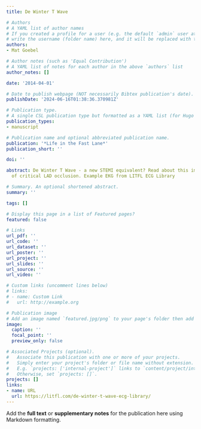 ```yaml
---
title: De Winter T Wave

# Authors
# A YAML list of author names
# If you created a profile for a user (e.g. the default `admin` user at `content/authors/admin/`), 
# write the username (folder name) here, and it will be replaced with their full name and linked to their profile.
authors:
- Mat Goebel

# Author notes (such as 'Equal Contribution')
# A YAML list of notes for each author in the above `authors` list
author_notes: []

date: '2014-04-01'

# Date to publish webpage (NOT necessarily Bibtex publication's date).
publishDate: '2024-06-16T01:38:36.370981Z'

# Publication type.
# A single CSL publication type but formatted as a YAML list (for Hugo requirements).
publication_types:
- manuscript

# Publication name and optional abbreviated publication name.
publication: '*Life in the Fast Lane*'
publication_short: ''

doi: ''

abstract: De Winter T Wave - a new STEMI equivalent? Read about this important sign
  of critical LAD occlusion. Example EKG from LITFL ECG Library

# Summary. An optional shortened abstract.
summary: ''

tags: []

# Display this page in a list of Featured pages?
featured: false

# Links
url_pdf: ''
url_code: ''
url_dataset: ''
url_poster: ''
url_project: ''
url_slides: ''
url_source: ''
url_video: ''

# Custom links (uncomment lines below)
# links:
# - name: Custom Link
#   url: http://example.org

# Publication image
# Add an image named `featured.jpg/png` to your page's folder then add a caption below.
image:
  caption: ''
  focal_point: ''
  preview_only: false

# Associated Projects (optional).
#   Associate this publication with one or more of your projects.
#   Simply enter your project's folder or file name without extension.
#   E.g. `projects: ['internal-project']` links to `content/project/internal-project/index.md`.
#   Otherwise, set `projects: []`.
projects: []
links:
- name: URL
  url: https://litfl.com/de-winter-t-wave-ecg-library/
---
```


Add the **full text** or **supplementary notes** for the publication here using Markdown formatting.

